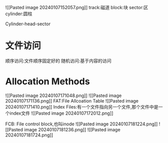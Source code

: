 ![[Pasted image 20240107152057.png]]
track:磁道
block:块
sector:区
cylinder:圆柱

Cylinder-head-sector
# 文件访问
顺序访问:文件顺序固定好的
随机访问:基于内容的访问

# Allocation Methods
![[Pasted image 20240107171048.png]]
![[Pasted image 20240107171136.png]]
FAT:File Allcoation Table
![[Pasted image 20240107171410.png]]
Index Files:有一个文件指向另一个文件,那个文件中是一个index文件
![[Pasted image 20240107172012.png]]

FCB: File control block,也叫inode
![[Pasted image 20240107181224.png]]
![[Pasted image 20240107181236.png]]
![[Pasted image 20240107181724.png]]


